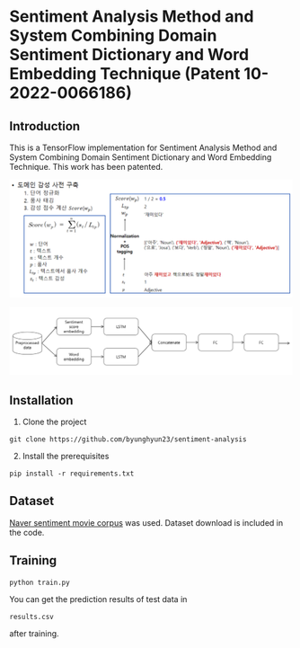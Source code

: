 # Sentiment Analysis Method and System Combining Domain Sentiment Dictionary and Word Embedding Technique (Patent 10-2022-0066186)
## Introduction
This is a TensorFlow implementation for Sentiment Analysis Method and System Combining Domain Sentiment Dictionary and Word Embedding Technique. This work has been patented.

![image](https://github.com/byunghyun23/sentiment-analysis/blob/main/assets/fig2.png)

![image](https://github.com/byunghyun23/sentiment-analysis/blob/main/assets/fig1.png)

## Installation
1. Clone the project
```
git clone https://github.com/byunghyun23/sentiment-analysis
```
2. Install the prerequisites
```
pip install -r requirements.txt
```

## Dataset
[Naver sentiment movie corpus](https://github.com/e9t/nsmc) was used.
Dataset download is included in the code.

## Training
```
python train.py
```
You can get the prediction results of test data in
```
results.csv
```
after training.
